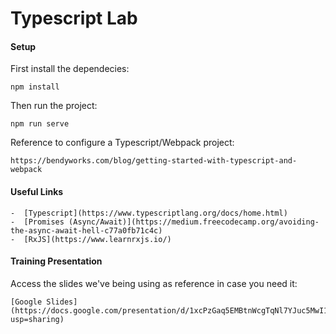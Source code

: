 # Typescript Lab


#### Setup

First install the dependecies:

```
npm install
```
Then run the project:

```
npm run serve
```



Reference to configure a Typescript/Webpack project:

    https://bendyworks.com/blog/getting-started-with-typescript-and-webpack


#### Useful Links

    -  [Typescript](https://www.typescriptlang.org/docs/home.html)
    -  [Promises (Async/Await)](https://medium.freecodecamp.org/avoiding-the-async-await-hell-c77a0fb71c4c)
    -  [RxJS](https://www.learnrxjs.io/)

#### Training Presentation

Access the slides we've being using as reference in case you need it:

    [Google Slides](https://docs.google.com/presentation/d/1xcPzGaq5EMBtnWcgTqNl7YJuc5MwI1JwSRyZj4H4kUg/edit?usp=sharing)
